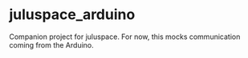 # juluspace_arduino

Companion project for juluspace.
For now, this mocks communication coming from the Arduino.
